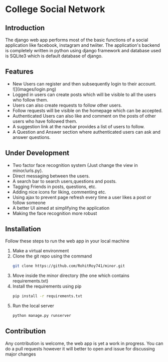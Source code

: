 # College Social Network

## Introduction

The django web app performs most of the basic functions of a social application like facebook, instagram and twiiter.
The application's backend is completely written in python using django framework and database used is SQLite3 which is
default database of django.

## Features

<ul>
  <li>New Users can register and then subsequently login to their account.</li>
  ![](images/login.png)
  <li>Logged in users can create posts which will be visible to all the users who follow them.</li>
  <li>Users can also create requests to follow other users.</li>
  <li>Follow requests will be visible on the homepage which can be accepted.</li>
  <li>Authenticated Users can also like and comment on the posts of other users who have followed them.</li>
  <li>A suggestion link at the navbar provides a list of users to follow.</li>
  <li>A Question and Answer section where authenticated users can ask and answer questions.</li>
</ul>

## Under Development

<ul>
  <li>Two factor face recognition system (Just change the view in minor/urls.py).</li>
  <li>Direct messaging between the users.</li>
  <li>A search bar to search users,questions and posts.</li>
  <li>Tagging Friends in posts, questions, etc.</li>
  <li>Adding nice icons for liking, commenting etc.</li>
  <li>Using ajax to prevent page refresh every time a user likes a post or follow someone</li>
  <li>A better UI aimed at simplifying the application</li>
  <li>Making the face recognition more robust</li>
</ul>

## Installation

<p>Follow these steps to run the web app in your local machine</p>

<ol>
  <li>Make a virtual environment</li>
  <li>Clone the git repo using the command
  
  ``` bash
  git clone https://github.com/RohitRoy741/minor.git
  ```
  </li>
  <li> Move inside the minor directory (the one which contains requirements.txt) </li>
  <li> Install the requirements using pip
  
  ``` bash
  pip install -r requirements.txt
  ```
  </li>
  <li> Run the local server 
  
  ``` bash
  python manage.py runserver
  ```
  </li>
</ol>

## Contribution

<p> Any contribution is welcome, the web app is yet a work in progress. You can do a pull requests however it will better to
open and issue for discussing major changes </p>
